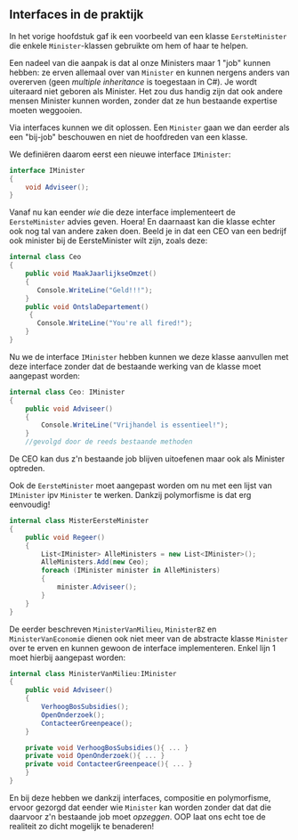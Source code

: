 ## Interfaces in de praktijk

In het vorige hoofdstuk gaf ik een voorbeeld van een klasse ``EersteMinister`` die enkele ``Minister``-klassen gebruikte om hem of haar te helpen.

Een nadeel van die aanpak is dat al onze Ministers maar 1 "job" kunnen hebben: ze erven allemaal over van ``Minister`` en kunnen nergens anders van overerven (geen *multiple inheritance* is toegestaan in C#). Je wordt uiteraard niet geboren als Minister.  Het zou dus handig zijn dat ook andere mensen Minister kunnen worden, zonder dat ze hun bestaande expertise moeten weggooien. 

Via interfaces kunnen we dit oplossen. Een ``Minister`` gaan we dan eerder als een "bij-job" beschouwen en niet de hoofdreden van een klasse.

We definiëren daarom eerst een nieuwe interface ``IMinister``:
```csharp
interface IMinister
{
    void Adviseer();
}
```

Vanaf nu kan eender *wie* die deze interface implementeert de ``EersteMinister`` advies geven. Hoera! En daarnaast kan die klasse echter ook nog tal van andere zaken doen. Beeld je in dat een CEO van een bedrijf ook minister bij de EersteMinister wilt zijn, zoals deze:

```csharp
internal class Ceo
{
    public void MaakJaarlijkseOmzet()
    { 
       Console.WriteLine("Geld!!!");
    }
    public void OntslaDepartement()
     { 
       Console.WriteLine("You're all fired!");
    }
}
```

Nu we de interface ``IMinister`` hebben kunnen we deze klasse aanvullen met deze interface zonder dat de bestaande werking van de klasse moet aangepast worden:

```csharp
internal class Ceo: IMinister
{ 
    public void Adviseer()
    { 
        Console.WriteLine("Vrijhandel is essentieel!");
    }
    //gevolgd door de reeds bestaande methoden
```
De CEO kan dus z'n bestaande job blijven uitoefenen maar ook als Minister optreden. 

<!-- \newpage -->


Ook de ``EersteMinister`` moet aangepast worden om nu met een lijst van ``IMinister`` ipv ``Minister`` te werken. Dankzij polymorfisme is dat erg eenvoudig! 

```csharp
internal class MisterEersteMinister
{
    public void Regeer()
    {
        List<IMinister> AlleMinisters = new List<IMinister>();
        AlleMinisters.Add(new Ceo); 
        foreach (IMinister minister in AlleMinisters)
        {
            minister.Adviseer();
        }
    }
}
```

De eerder beschreven ``MinisterVanMilieu``, ``MinisterBZ`` en ``MinisterVanEconomie`` dienen ook niet meer van de abstracte klasse ``Minister`` over te erven en kunnen gewoon de interface implementeren. Enkel lijn 1 moet hierbij aangepast worden:

```csharp
internal class MinisterVanMilieu:IMinister
{
    public void Adviseer()
    {
        VerhoogBosSubsidies();
        OpenOnderzoek();
        ContacteerGreenpeace();
    }

    private void VerhoogBosSubsidies(){ ... }
    private void OpenOnderzoek(){ ... }
    private void ContacteerGreenpeace(){ ... }
    }
}
```

En bij deze hebben we dankzij interfaces, compositie en polymorfisme, ervoor gezorgd dat eender wie ``Minister`` kan worden zonder dat dat die daarvoor z'n bestaande job moet *opzeggen*. OOP laat ons echt toe de realiteit zo dicht mogelijk te benaderen!


